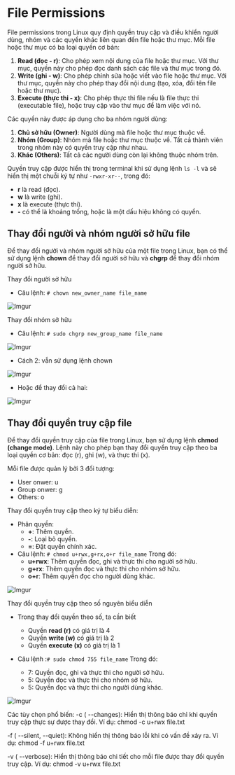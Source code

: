 # File Permissions
File permissions trong Linux quy định quyền truy cập và điều khiển người dùng, nhóm và các quyền khác liên quan đến file hoặc thư mục. Mỗi file hoặc thư mục có ba loại quyền cơ bản:

1. **Read (đọc - r)**: Cho phép xem nội dung của file hoặc thư mục. Với thư mục, quyền này cho phép đọc danh sách các file và thư mục trong đó.
2. **Write (ghi - w)**: Cho phép chỉnh sửa hoặc viết vào file hoặc thư mục. Với thư mục, quyền này cho phép thay đổi nội dung (tạo, xóa, đổi tên file hoặc thư mục).
3. **Execute (thực thi - x)**: Cho phép thực thi file nếu là file thực thi (executable file), hoặc truy cập vào thư mục để làm việc với nó.

Các quyền này được áp dụng cho ba nhóm người dùng:

1. **Chủ sở hữu (Owner)**: Người dùng mà file hoặc thư mục thuộc về.
2. **Nhóm (Group)**: Nhóm mà file hoặc thư mục thuộc về. Tất cả thành viên trong nhóm này có quyền truy cập như nhau.
3. **Khác (Others)**: Tất cả các người dùng còn lại không thuộc nhóm trên.

Quyền truy cập được hiển thị trong terminal khi sử dụng lệnh `ls -l` và sẽ hiển thị một chuỗi ký tự như `-rwxr-xr--`, trong đó:

- **r** là read (đọc).
- **w** là write (ghi).
- **x** là execute (thực thi).
- **-** có thể là khoảng trống, hoặc là một dấu hiệu không có quyền.

## Thay đổi người và nhóm người sở hữu file

Để thay đổi người và nhóm người sở hữu của một file trong Linux, bạn có thể sử dụng lệnh **chown** để thay đổi người sở hữu và **chgrp** để thay đổi nhóm người sở hữu.

Thay đổi người sở hữu 
- Câu lệnh: `# chown new_owner_name file_name`

![Imgur](https://i.imgur.com/z6j35De.png)

Thay đổi nhóm sở hữu
- Câu lệnh: `# sudo chgrp new_group_name file_name`

![Imgur](https://i.imgur.com/U4iJuoq.png) 

- Cách 2: vẫn sử dụng lệnh chown

![Imgur](https://i.imgur.com/KqiutZO.png)

- Hoặc để thay đổi cả hai: 

![Imgur](https://i.imgur.com/KTT3efe.png) 


## Thay đổi quyền truy cập file 
Để thay đổi quyền truy cập của file trong Linux, bạn sử dụng lệnh **chmod (change mode)**. Lệnh này cho phép bạn thay đổi quyền truy cập theo ba loại quyền cơ bản: đọc (r), ghi (w), và thực thi (x).

Mỗi file được quản lý bởi 3 đối tượng: 
- User onwer: u
- Group onwer: g
- Others: o

Thay đổi quyền truy cập theo ký tự biểu diễn: 
- Phân quyền: 
	- **+**: Thêm quyền.
	- **-**: Loại bỏ quyền.
	- **=**: Đặt quyền chính xác.
- Câu lệnh: `# chmod u+rwx,g+rx,o+r file_name`
Trong đó: 
	- **u+rwx**: Thêm quyền đọc, ghi và thực thi cho người sở hữu.
	- **g+rx**: Thêm quyền đọc và thực thi cho nhóm sở hữu.
	- **o+r**: Thêm quyền đọc cho người dùng khác.

![Imgur](https://i.imgur.com/5MaPM72.png)

Thay đổi quyền truy cập theo số nguyên biểu diễn
- Trong thay đổi quyền theo số, ta cần biết
	- Quyền **read (r)** có giá trị là 4
	- Quyền **write (w)** có giá trị là 2
	- Quyền **execute (x)** có giá trị là 1

- Câu lệnh :`# sudo chmod 755 file_name`
Trong đó: 
	- 7: Quyền đọc, ghi và thực thi cho người sở hữu.
	- 5: Quyền đọc và thực thi cho nhóm sở hữu.
	- 5: Quyền đọc và thực thi cho người dùng khác.

![Imgur](https://i.imgur.com/BGgVurh.png)


Các tùy chọn phổ biến: 
-c ( --changes): Hiển thị thông báo chỉ khi quyền truy cập thực sự được thay đổi.
Ví dụ: chmod -c u+rwx file.txt

-f ( --silent, --quiet): Không hiển thị thông báo lỗi khi có vấn đề xảy ra.
Ví dụ: chmod -f u+rwx file.txt

-v ( --verbose): Hiển thị thông báo chi tiết cho mỗi file được thay đổi quyền truy cập.
Ví dụ: chmod -v u+rwx file.txt
